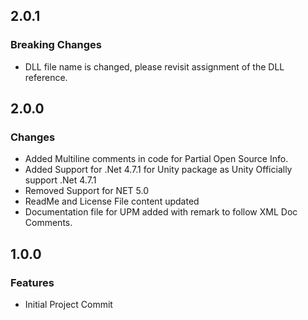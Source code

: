 ## 2.0.1
### Breaking Changes
- DLL file name is changed, please revisit assignment of the DLL reference.

## 2.0.0
### Changes
- Added Multiline comments in code for Partial Open Source Info.
- Added Support for .Net 4.7.1 for Unity package as Unity Officially support .Net 4.7.1
- Removed Support for NET 5.0
- ReadMe and License File content updated
- Documentation file for UPM added with remark to follow XML Doc Comments.

## 1.0.0
### Features
* Initial Project Commit
